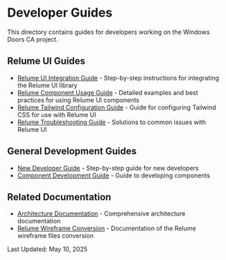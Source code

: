 # Developer Guides

This directory contains guides for developers working on the Windows Doors CA project.

## Relume UI Guides

- [Relume UI Integration Guide](./relume-ui-integration-guide.md) - Step-by-step instructions for integrating the Relume UI library
- [Relume Component Usage Guide](./relume-component-usage-guide.md) - Detailed examples and best practices for using Relume UI components
- [Relume Tailwind Configuration Guide](./relume-tailwind-configuration-guide.md) - Guide for configuring Tailwind CSS for use with Relume UI
- [Relume Troubleshooting Guide](./relume-troubleshooting-guide.md) - Solutions to common issues with Relume UI

## General Development Guides

- [New Developer Guide](./new-developer-guide.md) - Step-by-step guide for new developers
- [Component Development Guide](./component-development-guide.md) - Guide to developing components

## Related Documentation

- [Architecture Documentation](../architecture/architecture-documentation.md) - Comprehensive architecture documentation
- [Relume Wireframe Conversion](../architecture/relume-wireframe-conversion.md) - Documentation of the Relume wireframe files conversion

Last Updated: May 10, 2025
